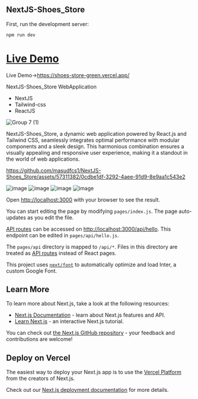
## NextJS-Shoes_Store

First, run the development server:

```bash
npm run dev
```
# [Live Demo](https://shoes-store-green.vercel.app/)

Live Demo->https://shoes-store-green.vercel.app/


 NextJS-Shoes_Store WebApplication
- NextJS
- Tailwind-css
- ReactJS

![Group 7 (1)](https://github.com/masudfcs1/NextJS-Shoes_Store/assets/57311382/0f47d5b1-19dd-450f-824a-b3fa6d690d69)

NextJS-Shoes_Store, a dynamic web application powered by React.js and Tailwind CSS, seamlessly integrates optimal performance with modular components and a sleek design. This harmonious combination ensures a visually appealing and responsive user experience, making it a standout in the world of web applications.


https://github.com/masudfcs1/NextJS-Shoes_Store/assets/57311382/0cdbe1df-3292-4aee-91d9-8e9aa1c543e2




![image](https://github.com/masudfcs1/NextJS-Shoes_Store/assets/57311382/717b1602-1871-4a6f-a25e-b6c3a32d8c00)
![image](https://github.com/masudfcs1/NextJS-Shoes_Store/assets/57311382/6ff500b8-1f25-4529-b921-f0ba04294590)
![image](https://github.com/masudfcs1/NextJS-Shoes_Store/assets/57311382/435b3d68-958c-46b0-8852-759ee4e87c8d)
![image](https://github.com/masudfcs1/NextJS-Shoes_Store/assets/57311382/c2e03556-2a3a-41e5-9a6c-85e6bb115dea)


Open [http://localhost:3000](http://localhost:3000) with your browser to see the result.

You can start editing the page by modifying `pages/index.js`. The page auto-updates as you edit the file.

[API routes](https://nextjs.org/docs/api-routes/introduction) can be accessed on [http://localhost:3000/api/hello](http://localhost:3000/api/hello). This endpoint can be edited in `pages/api/hello.js`.

The `pages/api` directory is mapped to `/api/*`. Files in this directory are treated as [API routes](https://nextjs.org/docs/api-routes/introduction) instead of React pages.

This project uses [`next/font`](https://nextjs.org/docs/basic-features/font-optimization) to automatically optimize and load Inter, a custom Google Font.

## Learn More

To learn more about Next.js, take a look at the following resources:

- [Next.js Documentation](https://nextjs.org/docs) - learn about Next.js features and API.
- [Learn Next.js](https://nextjs.org/learn) - an interactive Next.js tutorial.

You can check out [the Next.js GitHub repository](https://github.com/vercel/next.js/) - your feedback and contributions are welcome!

## Deploy on Vercel

The easiest way to deploy your Next.js app is to use the [Vercel Platform](https://vercel.com/new?utm_medium=default-template&filter=next.js&utm_source=create-next-app&utm_campaign=create-next-app-readme) from the creators of Next.js.

Check out our [Next.js deployment documentation](https://nextjs.org/docs/deployment) for more details.
